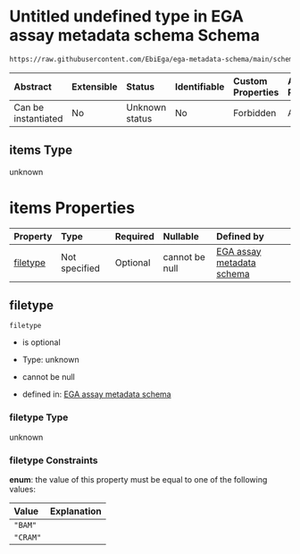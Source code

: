 # Untitled undefined type in EGA assay metadata schema Schema

```txt
https://raw.githubusercontent.com/EbiEga/ega-metadata-schema/main/schemas/EGA.assay.json#/allOf/0/if/properties/assayFiles/items
```



| Abstract            | Extensible | Status         | Identifiable | Custom Properties | Additional Properties | Access Restrictions | Defined In                                                                 |
| :------------------ | :--------- | :------------- | :----------- | :---------------- | :-------------------- | :------------------ | :------------------------------------------------------------------------- |
| Can be instantiated | No         | Unknown status | No           | Forbidden         | Allowed               | none                | [EGA.assay.json\*](../../../schemas/EGA.assay.json "open original schema") |

## items Type

unknown

# items Properties

| Property              | Type          | Required | Nullable       | Defined by                                                                                                                                                                                                                                                                                                                        |
| :-------------------- | :------------ | :------- | :------------- | :-------------------------------------------------------------------------------------------------------------------------------------------------------------------------------------------------------------------------------------------------------------------------------------------------------------------------------- |
| [filetype](#filetype) | Not specified | Optional | cannot be null | [EGA assay metadata schema](ega-3-allof-if-the-files-are-aligned-reads-the-reference-alignment-details-are-expected-if-properties-assayfiles-items-properties-filetype.md "https://raw.githubusercontent.com/EbiEga/ega-metadata-schema/main/schemas/EGA.assay.json#/allOf/0/if/properties/assayFiles/items/properties/filetype") |

## filetype



`filetype`

*   is optional

*   Type: unknown

*   cannot be null

*   defined in: [EGA assay metadata schema](ega-3-allof-if-the-files-are-aligned-reads-the-reference-alignment-details-are-expected-if-properties-assayfiles-items-properties-filetype.md "https://raw.githubusercontent.com/EbiEga/ega-metadata-schema/main/schemas/EGA.assay.json#/allOf/0/if/properties/assayFiles/items/properties/filetype")

### filetype Type

unknown

### filetype Constraints

**enum**: the value of this property must be equal to one of the following values:

| Value    | Explanation |
| :------- | :---------- |
| `"BAM"`  |             |
| `"CRAM"` |             |
